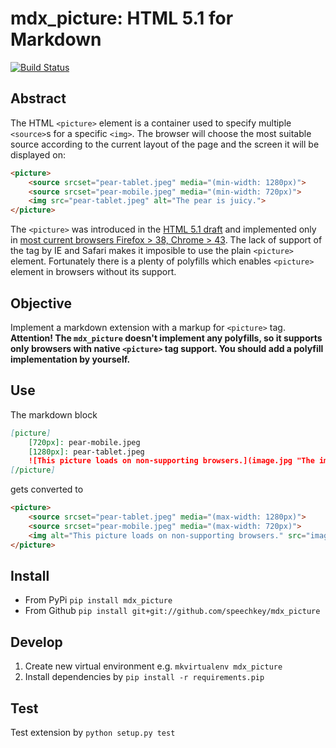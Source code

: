 mdx_picture: HTML 5.1 <picture> for Markdown
============================================

[![Build Status](https://travis-ci.org/speechkey/mdx_picture.svg)](https://travis-ci.org/speechkey/mdx_picture)

## Abstract

The HTML `<picture>` element is a container used to specify multiple `<source>`s for a specific `<img>`. The browser will choose the most suitable source according to the current layout of the page and the screen it will be displayed on:

```html
<picture>
	<source srcset="pear-tablet.jpeg" media="(min-width: 1280px)">
	<source srcset="pear-mobile.jpeg" media="(min-width: 720px)">
	<img src="pear-tablet.jpeg" alt="The pear is juicy.">
</picture>
```

The `<picture>` was introduced in the [HTML 5.1 draft](http://www.w3.org/html/wg/drafts/html/master/semantics.html#the-picture-element) and implemented only in [most current browsers Firefox > 38, Chrome > 43](http://caniuse.com/#feat=picture). The lack of support of the tag by IE and Safari makes it imposible to use the plain `<picture>` element. Fortunately there is a plenty of polyfills which enables `<picture>` element in browsers without its support.

## Objective

Implement a markdown extension with a markup for `<picture>` tag. **Attention! The `mdx_picture` doesn't implement any polyfills, so it supports only browsers with native `<picture>` tag support. You should add a polyfill implementation by yourself.**

## Use

The markdown block

```markdown
[picture]
	[720px]: pear-mobile.jpeg
	[1280px]: pear-tablet.jpeg
	![This picture loads on non-supporting browsers.](image.jpg "The image title")
[/picture]
```
gets converted to

```html
<picture>
	<source srcset="pear-tablet.jpeg" media="(max-width: 1280px)">
	<source srcset="pear-mobile.jpeg" media="(max-width: 720px)">
	<img alt="This picture loads on non-supporting browsers." src="image.jpg" title="The image title" />
</picture>
```

## Install

- From PyPi `pip install mdx_picture`
- From Github `pip install git+git://github.com/speechkey/mdx_picture`

## Develop

1. Create new virtual environment e.g. `mkvirtualenv mdx_picture`
2. Install dependencies by `pip install -r requirements.pip`

## Test

Test extension by `python setup.py test`